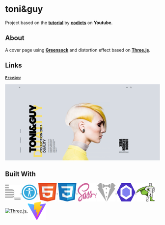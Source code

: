 # toni&guy

Project based on the **[tutorial](https://www.youtube.com/watch?v=kzVgkrCiDEo&list=PL8kd7mPFdvbhpThk9H09UkKbVMXd_zM4_&ab_channel=codicts)** by **[codicts](https://www.youtube.com/channel/UCItYqcz88SDtWMZ---R492g)** on **Youtube**.

## About

A cover page using **[Greensock](https://greensock.com/gsap/)** and distortion effect based on **[Three.js](https://threejs.org/)**.

## Links

**[`Preview`](https://alexbleggi.netlify.app/preview/toni-and-guy)**

<img src="https://github.com/alexbjr369/alexbjr369/blob/main/images/toni-and-guy.png" alt="toni&guy">

## Built With

<div style="display: inline_block">
  <a href="https://en.bem.info/methodology" target="_blank">
    <img align="center" alt="BEM Methodology" height="50" width="50" src="https://github.com/alexbjr369/alexbjr369/blob/main/icons/bem-methodology-gray.svg">
  </a>
  <a href="https://developer.mozilla.org/en-US/docs/Web/Accessibility" target="_blank">
    <img align="center" alt="web-accessibility" height="50" width="50" src="https://github.com/alexbjr369/alexbjr369/blob/main/icons/web-accessibility.png">
  </a>
  <a href="https://developer.mozilla.org/en-US/docs/Web/HTML" target="_blank">
    <img align="center" alt="HTML" height="60" width="60" src="https://github.com/alexbjr369/alexbjr369/blob/main/icons/html.svg">
  </a>
  <a href="https://developer.mozilla.org/en-US/docs/Web/CSS" target="_blank">
    <img align="center" alt="CSS" height="60" width="60" src="https://github.com/alexbjr369/alexbjr369/blob/main/icons/css.svg">
  </a>
  <a href="https://sass-lang.com/" target="_blank">
    <img align="center" alt="SCSS" height="60" width="60" src="https://github.com/alexbjr369/alexbjr369/blob/main/icons/sass.svg">
  </a>
  <a href="https://stylelint.io" target="_blank">
    <img align="center" alt="Stylelint" height="60" width="60" src="https://github.com/alexbjr369/alexbjr369/blob/main/icons/stylelint-gray.svg">
  </a>
  <a href="https://eslint.org" target="_blank">
    <img align="center" alt="ESLint" height="60" width="60" src="https://github.com/alexbjr369/alexbjr369/blob/main/icons/eslint.svg">
  </a>
  <a href="https://greensock.com" target="_blank">
    <img align="center" alt="GSAP" height="60" width="60" src="https://github.com/alexbjr369/alexbjr369/blob/main/icons/gsap.svg">
  </a>
  <a href="https://threejs.org" target="_blank">
    <img align="center" alt="Three.js" height="60" width="60" src="https://github.com/alexbjr369/alexbjr369/blob/main/icons/three.svg">
  </a>
  <a href="https://vitejs.dev" target="_blank">
    <img align="center" alt="Vite" height="60" width="60" src="https://github.com/alexbjr369/alexbjr369/blob/main/icons/vite.svg">
  </a>
</div>
